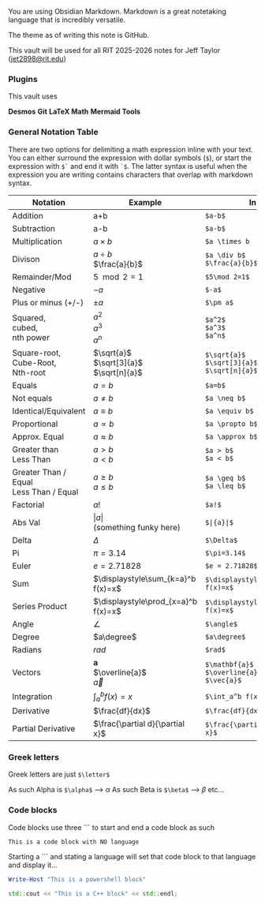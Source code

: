 You are using Obsidian Markdown. Markdown is a great notetaking language that is incredibly versatile.

The theme as of writing this note is GitHub.

This vault will be used for all RIT 2025-2026 notes for Jeff Taylor (jet2898@rit.edu)

### Plugins

This vault uses

**Desmos** 
**Git** 
**LaTeX Math** 
**Mermaid Tools** 
### General Notation Table

There are two options for delimiting a math expression inline with your text. You can either surround the expression with dollar symbols (`$`), or start the expression with `` $` `` and end it with `` `$ ``. The latter syntax is useful when the expression you are writing contains characters that overlap with markdown syntax.

| Notation                                  | Example                                      | Inline                                             |
| ----------------------------------------- | -------------------------------------------- | -------------------------------------------------- |
| Addition                                  | a+b                                          | ``$a-b$``                                          |
| Subtraction                               | a-b                                          | ``$a-b$``                                          |
| Multiplication                            | $a \times b$                                 | ``$a \times b``                                    |
| Divison                                   | $a \div b$<br>$\frac{a}{b}$                  | ``$a \div b$``<br>``$\frac{a}{b}$``                |
| Remainder/Mod                             | $5\mod 2=1$                                  | ``$5\mod 2=1$``                                    |
| Negative                                  | $-a$                                         | ``$-a$``                                           |
| Plus or minus (+/-)                       | $\pm a$                                      | ``$\pm a$``                                        |
| Squared, <br>cubed, <br>nth power         | $a^2$<br>$a^3$<br>$a^n$                      | `$a^2$`<br>`$a^3$`<br>`$a^n$`                      |
| Square-root,<br>Cube-Root,<br>Nth-root    | $\sqrt{a}$<br>$\sqrt[3]{a}$<br>$\sqrt[n]{a}$ | `$\sqrt{a}$`<br>`$\sqrt[3]{a}$`<br>`$\sqrt[n]{a}$` |
| Equals                                    | $a=b$                                        | `$a=b$`                                            |
| Not equals                                | $a \neq b$                                   | `$a \neq b$`                                       |
| Identical/Equivalent                      | $a \equiv b$                                 | `$a \equiv b$`                                     |
| Proportional                              | $a \propto b$                                | `$a \propto b$`                                    |
| Approx. Equal                             | $a \approx b$                                | `$a \approx b$`                                    |
| Greater than<br>Less Than                 | $a > b$<br>$a < b$                           | `$a > b$`<br>`$a < b$`                             |
| Greater Than / Equal<br>Less Than / Equal | $a \geq b$<br>$a \leq b$                     | `$a \geq b$`<br>`$a \leq b$`                       |
| Factorial                                 | $a!$                                         | `$a!$`                                             |
| Abs Val                                   | $\|{a}\|$<br>(something funky here)          | `$\|{a}\|$`                                        |
| Delta                                     | $\Delta$                                     | `$\Delta$`                                         |
| Pi                                        | $\pi=3.14$                                   | `$\pi=3.14$`                                       |
| Euler                                     | $e = 2.71828$                                | `$e = 2.71828$`                                    |
| Sum                                       | $\displaystyle\sum_{k=a}^b f(x)=x$           | `$\displaystyle\sum_{k=a}^b f(x)=x$`               |
| Series Product                            | $\displaystyle\prod_{x=a}^b f(x)=x$          | `$\displaystyle\prod_{x=a}^b f(x)=x$`              |
| Angle                                     | $\angle$                                     | `$\angle$`                                         |
| Degree                                    | $a\degree$                                   | `$a\degree$`                                       |
| Radians                                   | $rad$                                        | `$rad$`                                            |
| Vectors                                   | $\mathbf{a}$<br>$\overline{a}$<br>$\vec{a}$  | `$\mathbf{a}$`<br>`$\overline{a}$`<br>`$\vec{a}$`  |
| Integration                               | $\int_a^b f(x)=x$                            | ``$\int_a^b f(x)=x$``                              |
| Derivative                                | $\frac{df}{dx}$                              | ``$\frac{df}{dx}$``                                |
| Partial Derivative                        | $\frac{\partial d}{\partial x}$              | ``$\frac{\partial d}{\partial x}$``                |

### Greek letters
Greek letters are just ``$\letter$``

As such Alpha is ``$\alpha$`` --> $\alpha$
As such Beta is ``$\beta$`` --> $\beta$
etc...

### Code blocks

Code blocks use three \`\`\` to start and end a code block as such

```
This is a code block with NO language
```

Starting a \`\`\` and stating a language will set that code block to that language and display it...

```powershell
Write-Host "This is a powershell block"
```

```C++
std::cout << "This is a C++ block" << std::endl;
```


